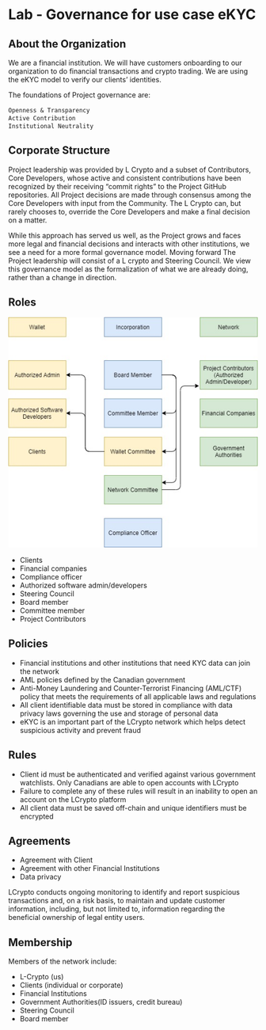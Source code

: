 # Lab - Governance for use case eKYC

## About the Organization
We are a financial institution. We will have customers onboarding to our organization to do financial transactions and crypto trading. We are using the eKYC model to verify our clients’ identities.

The foundations of Project governance are:

    Openness & Transparency
    Active Contribution
    Institutional Neutrality

## Corporate Structure

Project leadership was provided by L Crypto and a subset of Contributors, Core Developers, whose active and consistent contributions have been recognized by their receiving “commit rights” to the Project GitHub repositories. All Project decisions are made through consensus among the Core Developers with input from the Community. The L Crypto can, but rarely chooses to, override the Core Developers and make a final decision on a matter.

While this approach has served us well, as the Project grows and faces more legal and financial decisions and interacts with other institutions, we see a need for a more formal governance model. Moving forward The Project leadership will consist of a L crypto and Steering Council. We view this governance model as the formalization of what we are already doing, rather than a change in direction.

## Roles
![picture alt](https://github.com/elaquiambao/eKYC-Governance/blob/main/Roles.jpg)

* Clients
* Financial companies
* Compliance officer
* Authorized software admin/developers
* Steering Council
* Board member
* Committee member
* Project Contributors


## Policies
* Financial institutions and other institutions that need KYC data can join the network
* AML policies defined by the Canadian government
* Anti-Money Laundering and Counter-Terrorist Financing (AML/CTF) policy that meets the requirements of all applicable laws and regulations
* All client identifiable data must be stored in compliance with data privacy laws governing the use and storage of personal data
* eKYC is an important part of the LCrypto network which helps detect suspicious activity and prevent fraud

## Rules
* Client id must be authenticated and verified against various government watchlists. Only Canadians are able to open accounts with LCrypto
* Failure to complete any of these rules will result in an inability to open an account on the LCrypto platform
* All client data must be saved off-chain and unique identifiers must be encrypted


## Agreements
* Agreement with Client
* Agreement with other Financial Institutions
* Data privacy

LCrypto conducts ongoing monitoring to identify and report suspicious transactions and, on a risk basis, to maintain and update customer information, including, but not limited to, information regarding the beneficial ownership of legal entity users.


## Membership
Members of the network include:
* L-Crypto (us)
* Clients (individual or corporate)
* Financial Institutions
* Government Authorities(ID issuers, credit bureau)
* Steering Council
* Board member
